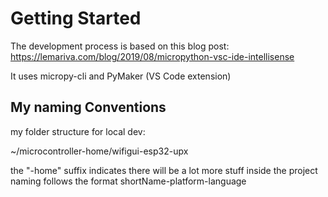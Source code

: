 # Getting Started

The development process is based on this blog post: https://lemariva.com/blog/2019/08/micropython-vsc-ide-intellisense

It uses micropy-cli and PyMaker (VS Code extension)



## My naming Conventions

my folder structure for local dev:

~/microcontroller-home/wifigui-esp32-upx


the "-home" suffix indicates there will be a lot more stuff inside
the project naming follows the format
shortName-platform-language


